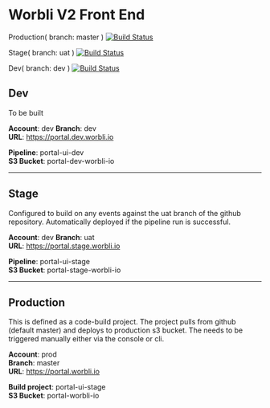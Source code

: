 # Worbli V2 Front End

Production( branch: master )
[![Build Status](https://travis-ci.org/worbli/portalV2FrontEnd.svg?branch=master)](https://travis-ci.org/worbliportalV2FrontEnd)

Stage( branch: uat )
[![Build Status](https://travis-ci.org/worbli/portalV2FrontEnd.svg?branch=uat)](https://travis-ci.org/worbli/portalV2FrontEnd)

Dev( branch: dev )
[![Build Status](https://travis-ci.org/worbli/portalV2FrontEnd.svg?branch=dev)](https://travis-ci.org/worbli/portalV2FrontEnd)

## Dev
To be built

**Account**: dev
**Branch**: dev  
**URL**: https://portal.dev.worbli.io  

**Pipeline**: portal-ui-dev  
**S3 Bucket**: portal-dev-worbli-io

***

## Stage
Configured to build on any events against the uat branch of the github repository.  Automatically deployed if the pipeline run is successful.

**Account**: dev
**Branch**: uat  
**URL**: https://portal.stage.worbli.io  

**Pipeline**: portal-ui-stage  
**S3 Bucket**: portal-stage-worbli-io

***

## Production
This is defined as a code-build project.  The project pulls from github (default master) and deploys to production s3 bucket.  The needs to be triggered manually either via the console or cli.

**Account**: prod  
**Branch**: master  
**URL**: https://portal.worbli.io  

**Build project**: portal-ui-stage  
**S3 Bucket**: portal-worbli-io

